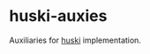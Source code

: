 # huski-auxies
Auxiliaries for [huski](https://github.com/deep-outcome/ascii-aide/tree/main/huski) implementation.
